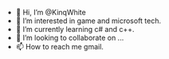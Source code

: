 - 👋 Hi, I’m @KinqWhite
- 👀 I’m interested in game and microsoft tech.
- 🌱 I’m currently learning c# and c++.
- 💞️ I’m looking to collaborate on ...
- 📫 How to reach me gmail.

<!---
KinqWhite/KinqWhite is a ✨ special ✨ repository because its `README.md` (this file) appears on your GitHub profile.
You can click the Preview link to take a look at your changes.
--->
